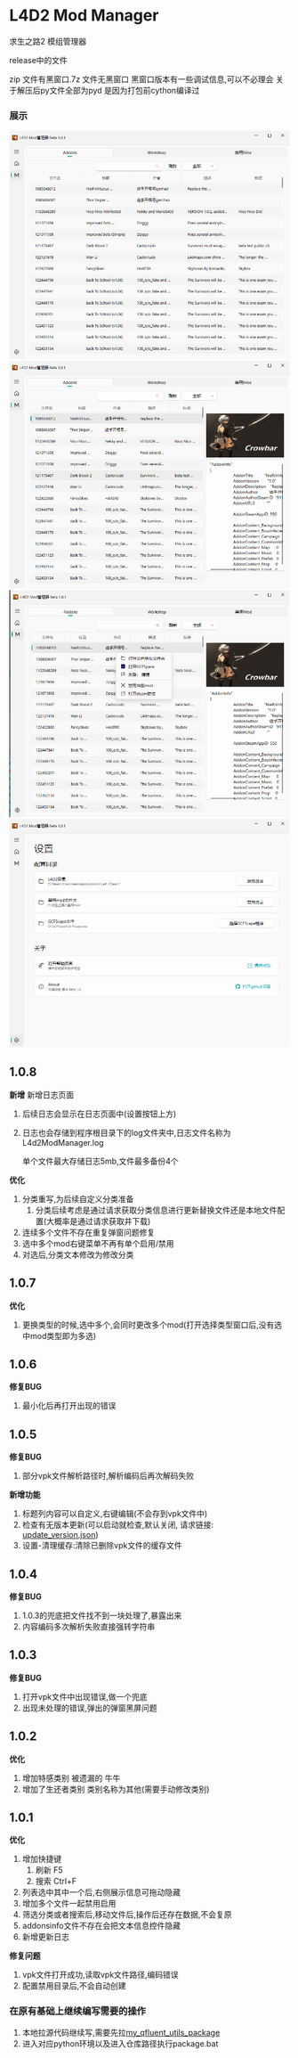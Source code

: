 # L4D2 Mod Manager

求生之路2 模组管理器

release中的文件

zip 文件有黑窗口.7z 文件无黑窗口
黑窗口版本有一些调试信息,可以不必理会
关于解压后py文件全部为pyd 是因为打包前cython编译过

### 展示
![img.png](readme_pic/mod页面.png)
![img.png](readme_pic/mod页面选中mod.png)
![img.png](readme_pic/mod页面右键菜单.png)
![img.png](readme_pic/设置页.png)

## 1.0.8

**新增**
新增日志页面
   1. 后续日志会显示在日志页面中(设置按钮上方)
   2. 日志也会存储到程序根目录下的log文件夹中,日志文件名称为L4d2ModManager.log
      
      单个文件最大存储日志5mb,文件最多备份4个


**优化**
1. 分类重写,为后续自定义分类准备
   1. 分类后续考虑是通过请求获取分类信息进行更新替换文件还是本地文件配置(大概率是通过请求获取并下载)
2. 连续多个文件不存在重复弹窗问题修复
3. 选中多个mod右键菜单不再有单个启用/禁用
4. 对选后,分类文本修改为修改分类


## 1.0.7
**优化**
1. 更换类型的时候,选中多个,会同时更改多个mod(打开选择类型窗口后,没有选中mod类型即为多选)

## 1.0.6
**修复BUG**
1. 最小化后再打开出现的错误

## 1.0.5
**修复BUG**
1. 部分vpk文件解析路径时,解析编码后再次解码失败

**新增功能**
1. 标题列内容可以自定义,右键编辑(不会存到vpk文件中)
2. 检查有无版本更新(可以启动就检查,默认关闭, 请求链接: [update_version.json](https://fdklgbh.github.io/L4D2-Mod-Manager/update_version.json))
3. 设置-清理缓存:清除已删除vpk文件的缓存文件


## 1.0.4
**修复BUG**
1. 1.0.3的兜底把文件找不到一块处理了,暴露出来
2. 内容编码多次解析失败直接强转字符串

## 1.0.3
**修复BUG**
1. 打开vpk文件中出现错误,做一个兜底
2. 出现未处理的错误,弹出的弹窗黑屏问题

## 1.0.2
**优化**
1. 增加特感类别
   被遗漏的 牛牛
2. 增加了生还者类别
   类别名称为其他(需要手动修改类别)

## 1.0.1

**优化**

1. 增加快捷键
    1. 刷新 F5
    2. 搜索 Ctrl+F
2. 列表选中其中一个后,右侧展示信息可拖动隐藏
3. 增加多个文件一起禁用启用
4. 筛选分类或者搜索后,移动文件后,操作后还存在数据,不会复原
5. addonsinfo文件不存在会把文本信息控件隐藏
6. 新增更新日志

**修复问题**

1. vpk文件打开成功,读取vpk文件路径,编码错误
2. 配置禁用目录后,不会自动创建

### 在原有基础上继续编写需要的操作

1. 本地拉源代码继续写,需要先拉[my_qfluent_utils_package](https://github.com/fdklgbh/my_qfluent_utils_package.git)
2. 进入对应python环境以及进入仓库路径执行package.bat